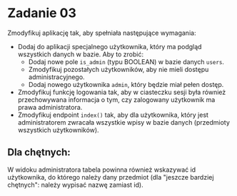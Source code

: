 # Zadanie 03

Zmodyfikuj aplikację tak, aby spełniała następujące wymagania:
- Dodaj do aplikacji specjalnego użytkownika, który ma podgląd wszystkich danych w bazie. Aby to zrobić:
    - Dodaj nowe pole `is_admin` (typu BOOLEAN) w bazie danych `users`.
    - Zmodyfikuj pozostałych użytkowników, aby nie mieli dostępu administracyjnego.
    - Dodaj nowego użytkownika `admin`, który będzie miał pełen dostęp.
- Zmodyfikuj funkcję logowania tak, aby w ciasteczku sesji była również przechowywana informacja o tym, czy zalogowany użytkownik ma prawa administratora.
- Zmodyfikuj endpoint `index()` tak, aby dla użytkownika, który jest administratorem zwracała wszystkie wpisy w bazie danych (przedmioty wszystkich użytkowników).

## Dla chętnych:

W widoku administratora tabela powinna również wskazywać id użytkownika, do którego należy dany przedmiot (dla "jeszcze bardziej chętnych": należy wypisać nazwę zamiast id).
